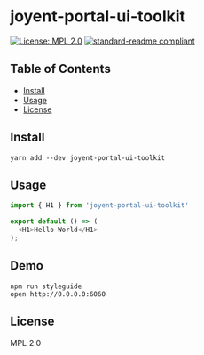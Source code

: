 # joyent-portal-ui-toolkit

[![License: MPL 2.0](https://img.shields.io/badge/License-MPL%202.0-brightgreen.svg?style=flat-square)](https://opensource.org/licenses/MPL-2.0)
[![standard-readme compliant](https://img.shields.io/badge/standard--readme-OK-green.svg?style=flat-square)](https://github.com/RichardLitt/standard-readme)

## Table of Contents

- [Install](#install)
- [Usage](#usage)
- [License](#license)

## Install

```
yarn add --dev joyent-portal-ui-toolkit
```

## Usage

```js
import { H1 } from 'joyent-portal-ui-toolkit'

export default () => (
  <H1>Hello World</H1>
);
```

## Demo

```
npm run styleguide
open http://0.0.0.0:6060
```

## License

MPL-2.0
